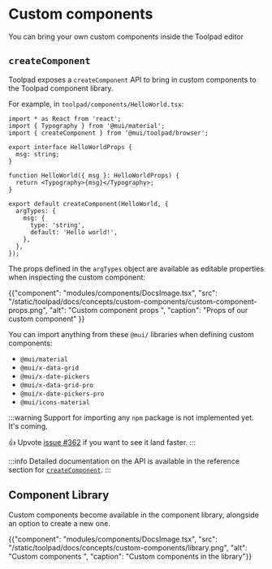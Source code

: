 # Custom components

<p class="description">You can bring your own custom components inside the Toolpad editor</p>

## `createComponent`

Toolpad exposes a `createComponent` API to bring in custom components to the Toolpad component library.

For example, in `toolpad/components/HelloWorld.tsx`:

```tsx
import * as React from 'react';
import { Typography } from '@mui/material';
import { createComponent } from '@mui/toolpad/browser';

export interface HelloWorldProps {
  msg: string;
}

function HelloWorld({ msg }: HelloWorldProps) {
  return <Typography>{msg}</Typography>;
}

export default createComponent(HelloWorld, {
  argTypes: {
    msg: {
      type: 'string',
      default: 'Hello world!',
    },
  },
});
```

The props defined in the `argTypes` object are available as editable properties when inspecting the custom component:

{{"component": "modules/components/DocsImage.tsx", "src": "/static/toolpad/docs/concepts/custom-components/custom-component-props.png", "alt": "Custom component props ", "caption": "Props of our custom component" }}

You can import anything from these `@mui/` libraries when defining custom components:

- `@mui/material`
- `@mui/x-data-grid`
- `@mui/x-date-pickers`
- `@mui/x-data-grid-pro`
- `@mui/x-date-pickers-pro`
- `@mui/icons-material`

:::warning
Support for importing any `npm` package is not implemented yet. It's coming.

👍 Upvote [issue #362](https://github.com/mui/mui-toolpad/issues/362) if you want to see it land faster.
:::

:::info
Detailed documentation on the API is available in the reference section for [`createComponent`](/toolpad/reference/api/create-component/).
:::

## Component Library

Custom components become available in the component library, alongside an option to create a new one.

{{"component": "modules/components/DocsImage.tsx", "src": "/static/toolpad/docs/concepts/custom-components/library.png", "alt": "Custom components ", "caption": "Custom components in the library"}}
